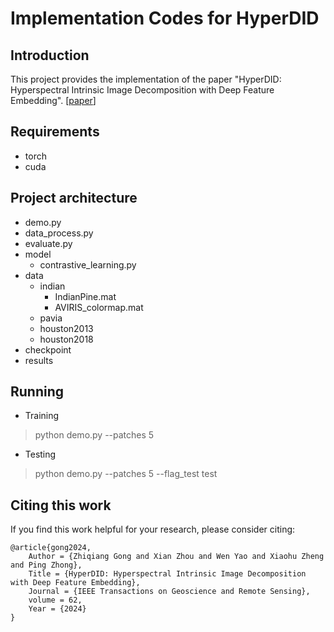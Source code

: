 # Implementation Codes for HyperDID

## Introduction
This project provides the implementation of the paper "HyperDID: Hyperspectral Intrinsic Image Decomposition with Deep Feature Embedding". [[paper](https://arxiv.org/abs/2311.14899)]

## Requirements

* torch
* cuda

## Project architecture

* demo.py
* data_process.py
* evaluate.py
* model
    * contrastive_learning.py
* data
    * indian
        * IndianPine.mat
        * AVIRIS_colormap.mat
    * pavia
    * houston2013
    * houston2018
* checkpoint
* results

## Running

* Training
> python demo.py --patches 5

* Testing
> python demo.py --patches 5 --flag_test test

## Citing this work

If you find this work helpful for your research, please consider citing:
```
@article{gong2024,
    Author = {Zhiqiang Gong and Xian Zhou and Wen Yao and Xiaohu Zheng and Ping Zhong},
    Title = {HyperDID: Hyperspectral Intrinsic Image Decomposition with Deep Feature Embedding},
    Journal = {IEEE Transactions on Geoscience and Remote Sensing},
    volume = 62,
    Year = {2024}
}
```
